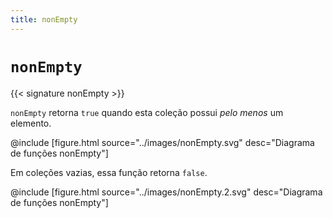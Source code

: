 ```yaml
---
title: nonEmpty
---
```


# `nonEmpty`

{{< signature nonEmpty >}}

`nonEmpty` retorna `true` quando esta coleção possui _pelo menos_ um elemento.

@include [figure.html source="../images/nonEmpty.svg" desc="Diagrama de funções nonEmpty"]

Em coleções vazias, essa função retorna `false`.

@include [figure.html source="../images/nonEmpty.2.svg" desc="Diagrama de funções nonEmpty"]
